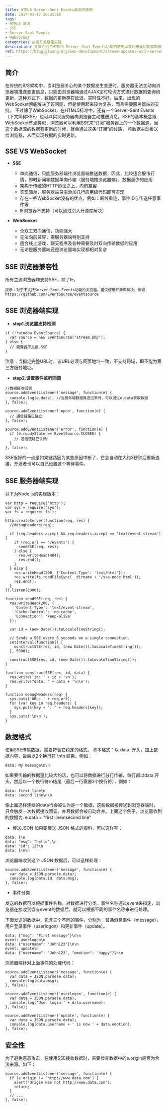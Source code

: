 ```yaml
---
title: HTML5 Server-Sent Events串流的使用
date: 2017-01-17 20:31:16
tags:
- HTML5 串流
- SSE
- Server-Sent Events
- WebSocket
categories: 前端开发最佳实践
description: 文章介绍了HTML5 Server-Sent Events功能的使用以及利用此功能实现服务器消息的主动推送。
ref: https://blog.gtwang.org/web-development/stream-updates-with-server-sent-events/
---
```

## 简介
在传统的B/S架构中，当浏览器关心的某个数据发生变更时，服务器无法主动向浏览器端推送变更信息，只能由浏览器端通过AJAX定时轮询方式进行数据的查询和更新，这种方式下，数据的更新存在延迟，实时性不好。后来，出现的WebSocket彻底解决了该问题，但是使用起来较为复杂，而且需要服务器端的支持。
不过除了WebSocket，在HTML5标准中，还有一个Server-Sent Events（下文简称SSE）也可以实现服务器向浏览器主动推送消息。SSE的基本概念跟WebSocket有点类似，浏览器可以利用SSE来“订阅”服务器上的一个数据源，当这个数据源的数据有更新的时候，就会通过这条“订阅”的线路，
将数据主动推送给浏览器，从而实现数据的实时更新。

## SSE VS WebSocket
- **SSE**
    - 单向通信，只能服务器端往浏览器端推送数据，因此，比较适合股市行情，即时新闻等数据单向传输（服务端推浏览器端），数据量少的应用
    - 架构于传统的HTTP协议之上，向前兼容
    - 实现简单，服务器端只需添加几行应用级代码即可实现
    - 存在一些WebSocket没有的优点，例如：断线重连，事件ID与传送任意事件等
    - IE浏览器不支持（可以通过引入开源库解决）

- **WebSocket**
    - 全双工双向通信，功能强大
    - 无法向前兼容，需服务器端特别支持
    - 适合线上游戏，聊天程序及各种需要及时双向传输数据的应用
    - 无论是服务器端还是浏览器端实现都相对复杂

## SSE 浏览器兼容性
所有主流浏览器均支持SSE，除了IE。

```
提示：对于不支持Server-Sent Events功能的浏览器，建议使用开源库解决，例如：https://github.com/EventSource/eventsource
```

## SSE 浏览器端实现
- **step1.浏览器支持检测**
```
if (!!window.EventSource) {
  var source = new EventSource('stream.php');
} else {
  // 瀏覽器不支援 SSE
}
```

注意：当指定完整URL时，该URL必须与网页地址一致，不支持跨域，即不能为第三方服务地址。

- **step2.设置事件监听回调**
```
//数据接收回调
source.addEventListener('message', function(e) {
  console.log(e.data); //当服务端数据推送过来时，可以通过e.data获取数据
}, false);

source.addEventListener('open', function(e) {
  // 通信链路已建立
}, false);

source.addEventListener('error', function(e) {
  if (e.readyState == EventSource.CLOSED) {
    // 通信链路已关闭
  }
}, false);
```

SSE很好的一点是如果链路因为某些原因中断了，它会自动在大约3秒钟后重新连接，开发者也可以自己设置这个等待事件。

## SSE 服务器端实现

以下为Node.js的实现版本：

```
var http = require('http');
var sys = require('sys');
var fs = require('fs');

http.createServer(function(req, res) {
  //debugHeaders(req);

  if (req.headers.accept && req.headers.accept == 'text/event-stream') {
    if (req.url == '/events') {
      sendSSE(req, res);
    } else {
      res.writeHead(404);
      res.end();
    }
  } else {
    res.writeHead(200, {'Content-Type': 'text/html'});
    res.write(fs.readFileSync(__dirname + '/sse-node.html'));
    res.end();
  }
}).listen(8000);

function sendSSE(req, res) {
  res.writeHead(200, {
    'Content-Type': 'text/event-stream',
    'Cache-Control': 'no-cache',
    'Connection': 'keep-alive'
  });

  var id = (new Date()).toLocaleTimeString();

  // Sends a SSE every 5 seconds on a single connection.
  setInterval(function() {
    constructSSE(res, id, (new Date()).toLocaleTimeString());
  }, 5000);

  constructSSE(res, id, (new Date()).toLocaleTimeString());
}

function constructSSE(res, id, data) {
  res.write('id: ' + id + '\n');
  res.write("data: " + data + '\n\n');
}

function debugHeaders(req) {
  sys.puts('URL: ' + req.url);
  for (var key in req.headers) {
    sys.puts(key + ': ' + req.headers[key]);
  }
  sys.puts('\n\n');
}
```

## 数据格式
使用SSE传输数据，需要符合它约定的格式。
基本格式：以 data: 开头，加上数据内容，最后以2个换行符 \n\n 结束，例如：

```
data: My message\n\n
```

如果要传输的数据量比较大的话，也可以将数据进行分行传输，每行都以data:开头，然后以一个换行符\n结尾（最后一行需要2个换行符），例如：

```
data: first line\n
data: second line\n\n
```

像上面这样连续的data行会被认为是一个数据，这些数据被传送到浏览器端时，只会触发一次数据接收回调。并且数据会被自动合并。上面这个例子，浏览器收到的数据为:
e.data = "first line\nsecond line"

- 传送JSON
如果要传送 JSON 格式的资料，可以这样写：

```
data: {\n
data: "msg": "hello",\n
data: "id": 123\n
data: }\n\n
```

浏览器端收到这个 JSON 数据后，可以这样处理：

```
source.addEventListener('message', function(e) {
  var data = JSON.parse(e.data);
  console.log(data.id, data.msg);
}, false);
```

- 事件分类

发送的数据可以根据事件名称，对数据进行分类。事件名称通过event来指定，浏览器在接收到含有event的数据后，就可以根据不同的事件名称来进行处理。

下面发送的数据中，包含三个不同的事件，分别为：普通消息事件（message），用户登录事件（userlogon）和更新事件（update）。

```
data: {"msg": "First message"}\n\n
event: userlogon\n
data: {"username": "John123"}\n\n
event: update\n
data: {"username": "John123", "emotion": "happy"}\n\n
```

浏览器端针对上面事件的处理代码：

```
source.addEventListener('message', function(e) {
  var data = JSON.parse(e.data);
  console.log(data.msg);
}, false);

source.addEventListener('userlogon', function(e) {
  var data = JSON.parse(e.data);
  console.log('User login:' + data.username);
}, false);

source.addEventListener('update', function(e) {
  var data = JSON.parse(e.data);
  console.log(data.username + ' is now ' + data.emotion);
}, false);
```

## 安全性

为了避免恶意攻击，在使用SSE接收数据时，需要检查数据中的e.origin是否为合法来源。如下：

```
source.addEventListener('message', function(e) {
  if (e.origin != 'http://www.data.com') {
    alert('Origin was not http://www.data.com');
    return;
  }
  // ...
}, false);
```
